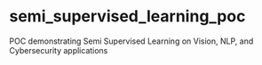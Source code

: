 # semi_supervised_learning_poc
POC demonstrating Semi Supervised Learning on Vision, NLP, and Cybersecurity applications
